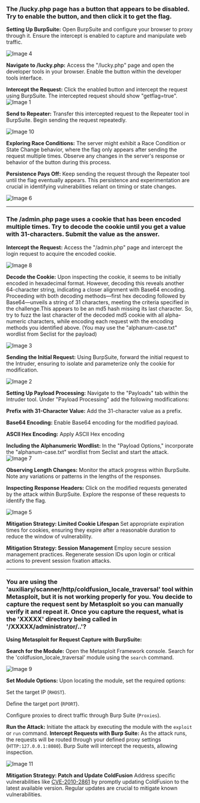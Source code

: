 

### The /lucky.php page has a button that appears to be disabled. Try to enable the button, and then click it to get the flag.

**Setting Up BurpSuite:**
Open BurpSuite and configure your browser to proxy through it. Ensure the intercept is enabled to capture and manipulate web traffic.

<img class="post-image-small" src="{{site.baseurl}}\assets\images\2023-12-1-Web-Proxies-Skill_Assessmnent_images\images\image4.png" alt="Image 4">

**Navigate to /lucky.php:**
Access the "/lucky.php" page and open the developer tools in your browser. Enable the button within the developer tools interface.


**Intercept the Request:**
Click the enabled button and intercept the request using BurpSuite. The intercepted request should show "getflag=true".
<img class="post-image-big" src="{{site.baseurl}}\assets\images\2023-12-1-Web-Proxies-Skill_Assessmnent_images\images\image1.png" alt="Image 1">

**Send to Repeater:**
Transfer this intercepted request to the Repeater tool in BurpSuite. Begin sending the request repeatedly.

<img class="post-image-big" src="{{site.baseurl}}\assets\images\2023-12-1-Web-Proxies-Skill_Assessmnent_images\images\image10.png" alt="Image 10">

**Exploring Race Conditions:**
The server might exhibit a Race Condition or State Change behavior, where the flag only appears after sending the request multiple times. Observe any changes in the server's response or behavior of the button during this process.

**Persistence Pays Off:**
Keep sending the request through the Repeater tool until the flag eventually appears. This persistence and experimentation are crucial in identifying vulnerabilities reliant on timing or state changes.

<img class="post-image-big" src="{{site.baseurl}}\assets\images\2023-12-1-Web-Proxies-Skill_Assessmnent_images\images\image6.png" alt="Image 6">

---
### The /admin.php page uses a cookie that has been encoded multiple times. Try to decode the cookie until you get a value with 31-characters. Submit the value as the answer.


**Intercept the Request:**
Access the "/admin.php" page and intercept the login request to acquire the encoded cookie.

<img class="post-image-small" src="{{site.baseurl}}\assets\images\2023-12-1-Web-Proxies-Skill_Assessmnent_images\images\image8.png" alt="Image 8">


**Decode the Cookie:**
Upon inspecting the cookie, it seems to be initially encoded in hexadecimal format. However, decoding this reveals another 64-character string, indicating a closer alignment with Base64 encoding. Proceeding with both decoding methods—first hex decoding followed by Base64—unveils a string of 31 characters, meeting the criteria specified in the challenge.This appears to be an md5 hash missing its last character. So, try to fuzz the last character of the decoded md5 cookie with all alpha-numeric characters, while encoding each request with the encoding methods you identified above. (You may use the "alphanum-case.txt" wordlist from Seclist for the payload)

<img class="post-image-big" src="{{site.baseurl}}\assets\images\2023-12-1-Web-Proxies-Skill_Assessmnent_images\images\image3.png" alt="Image 3">


**Sending the Initial Request:**
Using BurpSuite, forward the initial request to the Intruder, ensuring to isolate and parameterize only the cookie for modification.

<img class="post-image-big" src="{{site.baseurl}}\assets\images\2023-12-1-Web-Proxies-Skill_Assessmnent_images\images\image2.png" alt="Image 2">

**Setting Up Payload Processing:**
Navigate to the "Payloads" tab within the Intruder tool. Under "Payload Processing" add the following modifications:

**Prefix with 31-Character Value:** Add the 31-character value as a prefix.

**Base64 Encoding:** Enable Base64 encoding for the modified payload.

**ASCII Hex Encoding:** Apply ASCII Hex encoding


**Including the Alphanumeric Wordlist:**
In the "Payload Options," incorporate the "alphanum-case.txt" wordlist from Seclist and start the attack.
<img class="post-image-big" src="{{site.baseurl}}\assets\images\2023-12-1-Web-Proxies-Skill_Assessmnent_images\images\image7.png" alt="Image 7">

**Observing Length Changes:**
Monitor the attack progress within BurpSuite. Note any variations or patterns in the lengths of the responses.

**Inspecting Response Headers:**
Click on the modified requests generated by the attack within BurpSuite. Explore the response of these requests to identify the flag.

<img class="post-image-big" src="{{site.baseurl}}\assets\images\2023-12-1-Web-Proxies-Skill_Assessmnent_images\images\image5.png" alt="Image 5">

**Mitigation Strategy: Limited Cookie Lifespan** Set appropriate expiration times for cookies, ensuring they expire after a reasonable duration to reduce the window of vulnerability.

**Mitigation Strategy: Session Management** Employ secure session management practices. Regenerate session IDs upon login or critical actions to prevent session fixation attacks.

---
### You are using the 'auxiliary/scanner/http/coldfusion_locale_traversal' tool within Metasploit, but it is not working properly for you. You decide to capture the request sent by Metasploit so you can manually verify it and repeat it. Once you capture the request, what is the 'XXXXX' directory being called in '/XXXXX/administrator/..'?


**Using Metasploit for Request Capture with BurpSuite:**

**Search for the Module:** Open the Metasploit Framework console. Search for the 'coldfusion_locale_traversal' module using the `search` command.

<img class="post-image-big" src="{{site.baseurl}}\assets\images\2023-12-1-Web-Proxies-Skill_Assessmnent_images\images\image9.png" alt="Image 9">

**Set Module Options:** Upon locating the module, set the required options:

Set the target IP (`RHOST`).

Define the target port (`RPORT`).

Configure proxies to direct traffic through Burp Suite (`Proxies`).

**Run the Attack:** Initiate the attack by executing the module with the `exploit` or `run` command.
**Intercept Requests with Burp Suite:** As the attack runs, the requests will be routed through your defined proxy settings (`HTTP:127.0.0.1:8080`). Burp Suite will intercept the requests, allowing inspection.

<img class="post-image-big" src="{{site.baseurl}}\assets\images\2023-12-1-Web-Proxies-Skill_Assessmnent_images\images\image11.png" alt="Image 11">

**Mitigation Strategy: Patch and Update ColdFusion** Address specific vulnerabilities like [CVE-2010-2861](https://cve.mitre.org/cgi-bin/cvename.cgi?name=CVE-2010-2861) by promptly updating ColdFusion to the latest available version. Regular updates are crucial to mitigate known vulnerabilities.
